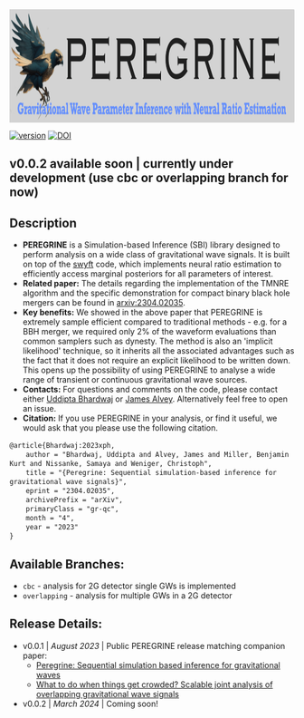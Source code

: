 <img align="center" height="200" src="./images/peregrine_logo.png">

[![version](https://img.shields.io/badge/version-0.0.1-blue)](https://github.com/PEREGRINE-GW/peregrine) [![DOI](https://img.shields.io/badge/DOI-arXiv.2304.02035-brightgreen)](https://arxiv.org/abs/2304.02035)

## v0.0.2 available soon | currently under development (use cbc or overlapping branch for now)

## Description

- **PEREGRINE** is a Simulation-based Inference (SBI) library designed to perform analysis on a wide class of gravitational wave signals. It is built on top of the [swyft](https://swyft.readthedocs.io/en/) code, which implements neural ratio estimation to efficiently access marginal posteriors for all parameters of interest.
- **Related paper:** The details regarding the implementation of the TMNRE algorithm and the specific demonstration for compact binary black hole mergers can be found in [arxiv:2304.02035](https://arxiv.org/abs/2304.02035).
- **Key benefits:** We showed in the above paper that PEREGRINE is extremely sample efficient compared to traditional methods - e.g. for a BBH merger, we required only 2% of the waveform evaluations than common samplers such as dynesty. The method is also an 'implicit likelihood' technique, so it inherits all the associated advantages such as the fact that it does not require an explicit likelihood to be written down. This opens up the possibility of using PEREGRINE to analyse a wide range of transient or continuous gravitational wave sources.
- **Contacts:** For questions and comments on the code, please contact either [Uddipta Bhardwaj](mailto:u.bhardwaj@uva.nl) or [James Alvey](mailto:j.b.g.alvey@uva.nl). Alternatively feel free to open an issue.
- **Citation:** If you use PEREGRINE in your analysis, or find it useful, we would ask that you please use the following citation.
```
@article{Bhardwaj:2023xph,
    author = "Bhardwaj, Uddipta and Alvey, James and Miller, Benjamin Kurt and Nissanke, Samaya and Weniger, Christoph",
    title = "{Peregrine: Sequential simulation-based inference for gravitational wave signals}",
    eprint = "2304.02035",
    archivePrefix = "arXiv",
    primaryClass = "gr-qc",
    month = "4",
    year = "2023"
}
```

## Available Branches:
- `cbc` - analysis for 2G detector single GWs is implemented
- `overlapping` - analysis for multiple GWs in a 2G detector

## Release Details:
- v0.0.1 | *August 2023* | Public PEREGRINE release matching companion paper:
    - [Peregrine: Sequential simulation based inference for gravitational waves](https://arxiv.org/abs/2304.02035)
    - [What to do when things get crowded? Scalable joint analysis of overlapping gravitational wave signals](https://arxiv.org/abs/2308.06318)
- v0.0.2 | *March 2024* | Coming soon!
